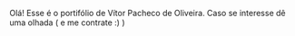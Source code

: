 Olá! Esse é o portifólio de Vítor Pacheco de Oliveira. Caso se interesse dê uma olhada ( e me contrate :) )
